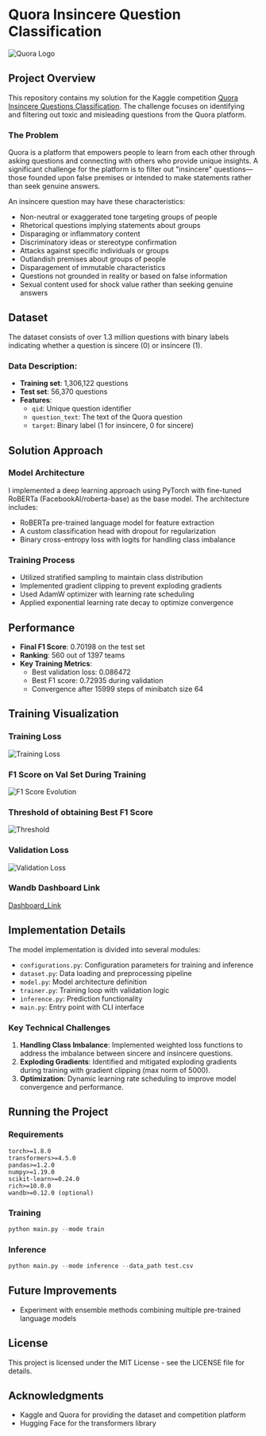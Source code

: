 # Quora Insincere Question Classification

![Quora Logo](https://upload.wikimedia.org/wikipedia/commons/thumb/9/91/Quora_logo_2015.svg/250px-Quora_logo_2015.svg.png)

## Project Overview

This repository contains my solution for the Kaggle competition [Quora Insincere Questions Classification](https://www.kaggle.com/c/quora-insincere-questions-classification). The challenge focuses on identifying and filtering out toxic and misleading questions from the Quora platform.

### The Problem

Quora is a platform that empowers people to learn from each other through asking questions and connecting with others who provide unique insights. A significant challenge for the platform is to filter out "insincere" questions—those founded upon false premises or intended to make statements rather than seek genuine answers.

An insincere question may have these characteristics:

- Non-neutral or exaggerated tone targeting groups of people
- Rhetorical questions implying statements about groups
- Disparaging or inflammatory content
- Discriminatory ideas or stereotype confirmation
- Attacks against specific individuals or groups
- Outlandish premises about groups of people
- Disparagement of immutable characteristics
- Questions not grounded in reality or based on false information
- Sexual content used for shock value rather than seeking genuine answers

## Dataset

The dataset consists of over 1.3 million questions with binary labels indicating whether a question is sincere (0) or insincere (1).

### Data Description:

- **Training set**: 1,306,122 questions
- **Test set**: 56,370 questions
- **Features**:
  - `qid`: Unique question identifier
  - `question_text`: The text of the Quora question
  - `target`: Binary label (1 for insincere, 0 for sincere)

## Solution Approach

### Model Architecture

I implemented a deep learning approach using PyTorch with fine-tuned RoBERTa (FacebookAI/roberta-base) as the base model. The architecture includes:

- RoBERTa pre-trained language model for feature extraction
- A custom classification head with dropout for regularization
- Binary cross-entropy loss with logits for handling class imbalance

### Training Process

- Utilized stratified sampling to maintain class distribution
- Implemented gradient clipping to prevent exploding gradients
- Used AdamW optimizer with learning rate scheduling
- Applied exponential learning rate decay to optimize convergence

## Performance

- **Final F1 Score**: 0.70198 on the test set
- **Ranking**: 560 out of 1397 teams
- **Key Training Metrics**:
  - Best validation loss: 0.086472
  - Best F1 score: 0.72935 during validation
  - Convergence after 15999 steps of minibatch size 64

## Training Visualization

### Training Loss

![Training Loss](./Results/Train%20Loss.png)

### F1 Score on Val Set During Training

![F1 Score Evolution](./Results/F1%20Score%20on%20Val%20set.png)

### Threshold of obtaining Best F1 Score

![Threshold](./Results/Threshold%20of%20Obtaining%20best%20F1%20Score.png)

### Validation Loss

![Validation Loss](./Results/Validation%20Loss.png)

### Wandb Dashboard Link
[Dashboard_Link](https://wandb.ai/shobhitshukla6535-iit-kharagpur/question-classification/workspace?nw=nwusershobhitshukla6535)

## Implementation Details

The model implementation is divided into several modules:

- `configurations.py`: Configuration parameters for training and inference
- `dataset.py`: Data loading and preprocessing pipeline
- `model.py`: Model architecture definition
- `trainer.py`: Training loop with validation logic
- `inference.py`: Prediction functionality
- `main.py`: Entry point with CLI interface

### Key Technical Challenges

1. **Handling Class Imbalance**: Implemented weighted loss functions to address the imbalance between sincere and insincere questions.
2. **Exploding Gradients**: Identified and mitigated exploding gradients during training with gradient clipping (max norm of 5000).
3. **Optimization**: Dynamic learning rate scheduling to improve model convergence and performance.

## Running the Project

### Requirements

```
torch>=1.8.0
transformers>=4.5.0
pandas>=1.2.0
numpy>=1.19.0
scikit-learn>=0.24.0
rich>=10.0.0
wandb>=0.12.0 (optional)
```

### Training

```python
python main.py --mode train
```

### Inference

```python
python main.py --mode inference --data_path test.csv
```

## Future Improvements

- Experiment with ensemble methods combining multiple pre-trained language models

## License

This project is licensed under the MIT License - see the LICENSE file for details.

## Acknowledgments

- Kaggle and Quora for providing the dataset and competition platform
- Hugging Face for the transformers library
